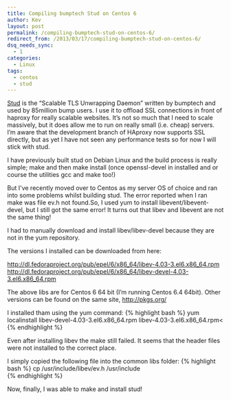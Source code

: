 ```yaml
---
title: Compiling bumptech Stud on Centos 6
author: Kev
layout: post
permalink: /compiling-bumptech-stud-on-centos-6/
redirect_from: /2013/03/17/compiling-bumptech-stud-on-centos-6/
dsq_needs_sync:
  - 1
categories:
  - Linux
tags:
  - centos
  - stud
---
```

<a href="https://github.com/bumptech/stud" target="_blank">Stud</a> is the &#8220;Scalable TLS Unwrapping Daemon&#8221; written by bumptech and used by 85million bump users. I use it to offload SSL connections in front of haproxy for really scalable websites. It&#8217;s not so much that I need to scale massively, but it does allow me to run on really small (i.e. cheap) servers. I&#8217;m aware that the development branch of HAproxy now supports SSL directly, but as yet I have not seen any performance tests so for now I will stick with stud.

I have previously built stud on Debian Linux and the build process is really simple; make and then make install (once openssl-devel in installed and or course the utilities gcc and make too!)

But I've recently moved over to Centos as my server OS of choice and ran into some problems whilst building stud. The error reported when I ran make was file ev.h not found.<!--more-->So, I used yum to install libevent/libevent-devel, but I still got the same error! It turns out that libev and libevent are not the same thing!

I had to manually download and install libev/libev-devel because they are not in the yum repository.

The versions I installed can be downloaded from here:

<a href="http://dl.fedoraproject.org/pub/epel/6/x86_64/libev-4.03-3.el6.x86_64.rpm" target="_blank">http://dl.fedoraproject.org/pub/epel/6/x86_64/libev-4.03-3.el6.x86_64.rpm</a><br />
<a href="http://dl.fedoraproject.org/pub/epel/6/x86_64/libev-devel-4.03-3.el6.x86_64.rpm" target="_blank">http://dl.fedoraproject.org/pub/epel/6/x86_64/libev-devel-4.03-3.el6.x86_64.rpm</a>

The above libs are for Centos 6 64 bit (I&#8217;m running Centos 6.4 64bit). Other versions can be found on the same site, <a href="http://pkgs.org/" target="_blank">http://pkgs.org/</a>

I installed tham using the yum command:
{% highlight bash %}
yum localinstall libev-devel-4.03-3.el6.x86_64.rpm libev-4.03-3.el6.x86_64.rpm<
{% endhighlight %}

Even after installing libev the make still failed. It seems that the header files were not installed to the correct place.

I simply copied the following file into the common libs folder:
{% highlight bash %}
cp /usr/include/libev/ev.h /usr/include<br />
{% endhighlight %}
 
Now, finally, I was able to make and install stud!

